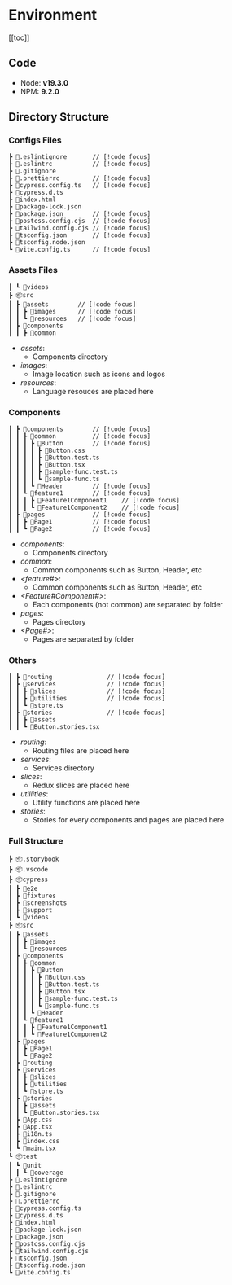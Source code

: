 # Environment

[[toc]]

## Code

- Node: __v19.3.0__
- NPM: __9.2.0__

## Directory Structure

### Configs Files

```
┣ 📜.eslintignore       // [!code focus]
┣ 📜.eslintrc           // [!code focus]
┣ 📜.gitignore
┣ 📜.prettierrc         // [!code focus]
┣ 📜cypress.config.ts   // [!code focus]
┣ 📜cypress.d.ts
┣ 📜index.html
┣ 📜package-lock.json
┣ 📜package.json        // [!code focus]
┣ 📜postcss.config.cjs  // [!code focus]
┣ 📜tailwind.config.cjs // [!code focus]
┣ 📜tsconfig.json       // [!code focus]
┣ 📜tsconfig.node.json
┗ 📜vite.config.ts      // [!code focus]
```

### Assets Files

```
┃ ┗ 📂videos
┣ 📦src
┃ ┣ 📂assets        // [!code focus]
┃ ┃ ┣ 📂images      // [!code focus]
┃ ┃ ┗ 📂resources   // [!code focus]
┃ ┣ 📂components
┃ ┃ ┣ 📂common
```

- _assets_:
    - Components directory
- _images_:
    - Image location such as icons and logos
- _resources_:
    - Language resouces are placed here

### Components

```
┃ ┣ 📂components        // [!code focus]
┃ ┃ ┣ 📂common          // [!code focus]
┃ ┃ ┃ ┣ 📂Button        // [!code focus]
┃ ┃ ┃ ┃ ┣ 📜Button.css
┃ ┃ ┃ ┃ ┣ 📜Button.test.ts
┃ ┃ ┃ ┃ ┣ 📜Button.tsx
┃ ┃ ┃ ┃ ┣ 📜sample-func.test.ts
┃ ┃ ┃ ┃ ┗ 📜sample-func.ts
┃ ┃ ┃ ┗ 📂Header        // [!code focus]
┃ ┃ ┗ 📂feature1        // [!code focus]
┃ ┃ ┃ ┣ 📂Feature1Component1    // [!code focus]
┃ ┃ ┃ ┗ 📂Feature1Component2    // [!code focus]
┃ ┣ 📂pages             // [!code focus]
┃ ┃ ┣ 📂Page1           // [!code focus]
┃ ┃ ┗ 📂Page2           // [!code focus]
```

- _components_:
    - Components directory
- _common_:
    - Common components such as Button, Header, etc
- _\<feature#\>_:
    - Common components such as Button, Header, etc
- _\<Feature#Component#\>_:
    - Each components (not common) are separated by folder
- _pages_:
    - Pages directory
- _\<Page#\>_:
    - Pages are separated by folder

### Others

```
┃ ┣ 📂routing               // [!code focus]
┃ ┣ 📂services              // [!code focus]
┃ ┃ ┣ 📂slices              // [!code focus]
┃ ┃ ┣ 📂utilities           // [!code focus]
┃ ┃ ┗ 📜store.ts
┃ ┣ 📂stories               // [!code focus]
┃ ┃ ┣ 📂assets
┃ ┃ ┗ 📜Button.stories.tsx
```

- _routing_:
    - Routing files are placed here
- _services_:
    - Services directory
- _slices_:
    - Redux slices are placed here
- _utillities_:
    - Utility functions are placed here
- _stories_:
    - Stories for every components and pages are placed here

### Full Structure
```
┣ 📦.storybook
┣ 📦.vscode
┣ 📦cypress
┃ ┣ 📂e2e
┃ ┣ 📂fixtures
┃ ┣ 📂screenshots
┃ ┣ 📂support
┃ ┗ 📂videos
┣ 📦src
┃ ┣ 📂assets
┃ ┃ ┣ 📂images
┃ ┃ ┗ 📂resources
┃ ┣ 📂components
┃ ┃ ┣ 📂common
┃ ┃ ┃ ┣ 📂Button
┃ ┃ ┃ ┃ ┣ 📜Button.css
┃ ┃ ┃ ┃ ┣ 📜Button.test.ts
┃ ┃ ┃ ┃ ┣ 📜Button.tsx
┃ ┃ ┃ ┃ ┣ 📜sample-func.test.ts
┃ ┃ ┃ ┃ ┗ 📜sample-func.ts
┃ ┃ ┃ ┗ 📂Header
┃ ┃ ┗ 📂feature1
┃ ┃ ┃ ┣ 📂Feature1Component1
┃ ┃ ┃ ┗ 📂Feature1Component2
┃ ┣ 📂pages
┃ ┃ ┣ 📂Page1
┃ ┃ ┗ 📂Page2
┃ ┣ 📂routing
┃ ┣ 📂services
┃ ┃ ┣ 📂slices
┃ ┃ ┣ 📂utilities
┃ ┃ ┗ 📜store.ts
┃ ┣ 📂stories
┃ ┃ ┣ 📂assets
┃ ┃ ┗ 📜Button.stories.tsx
┃ ┣ 📜App.css
┃ ┣ 📜App.tsx
┃ ┣ 📜i18n.ts
┃ ┣ 📜index.css
┃ ┗ 📜main.tsx
┗ 📦test
┃ ┗ 📂unit
┃ ┃ ┗ 📂coverage
┣ 📜.eslintignore
┣ 📜.eslintrc
┣ 📜.gitignore
┣ 📜.prettierrc
┣ 📜cypress.config.ts
┣ 📜cypress.d.ts
┣ 📜index.html
┣ 📜package-lock.json
┣ 📜package.json
┣ 📜postcss.config.cjs
┣ 📜tailwind.config.cjs
┣ 📜tsconfig.json
┣ 📜tsconfig.node.json
┗ 📜vite.config.ts
```